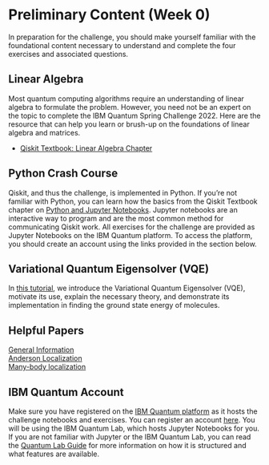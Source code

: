 # Preliminary Content (Week 0)

In preparation for the challenge, you should make yourself familiar with the foundational content necessary to understand and complete the four exercises and associated questions. 

## Linear Algebra

Most quantum computing algorithms require an understanding of linear algebra to formulate the problem. However, you need not be an expert on the topic to complete the IBM Quantum Spring Challenge 2022. Here are  the resource that can help you learn or brush-up on the foundations of linear algebra and matrices.


- [Qiskit Textbook: Linear Algebra Chapter](https://qiskit.org/textbook/ch-appendix/linear_algebra.html)

## Python Crash Course

Qiskit, and thus the challenge, is implemented in Python. If you’re not familiar with Python, you can learn how the basics from the Qiskit Textbook chapter on [Python and Jupyter Notebooks](https://qiskit.org/textbook/ch-prerequisites/python-and-jupyter-notebooks.html). Jupyter notebooks are an interactive way to program and are the most common method for communicating Qiskit work. All exercises for the challenge are provided as Jupyter Notebooks on the IBM Quantum platform. To access the platform, you should create an account using the links provided in the section below.

## Variational Quantum Eigensolver (VQE)

In [this tutorial](https://qiskit.org/textbook/ch-applications/vqe-molecules.html), we introduce the Variational Quantum Eigensolver (VQE), motivate its use, explain the necessary theory, and demonstrate its implementation in finding the ground state energy of molecules.

## Helpful Papers

[General Information](https://www.nature.com/articles/s41534-022-00528-0)<br>
[Anderson Localization](https://physicstoday.scitation.org/doi/10.1063/1.3206091?feed=most-cited)<br>
[Many-body localization](https://arxiv.org/abs/1804.11065)<br>


## IBM Quantum Account

Make sure you have registered on the [IBM Quantum platform](https://challenges.quantum-computing.ibm.com/spring-2022) as it hosts the challenge notebooks and exercises. You can register an account [here](https://auth.quantum-computing.ibm.com/auth/idaas?redirectTo=https%3A%2F%2Fquantum-computing.ibm.com%2F). You will be using the IBM Quantum Lab, which hosts Jupyter Notebooks for you. If you are not familiar with Jupyter or the IBM Quantum Lab, you can read the [Quantum Lab Guide](https://quantum-computing.ibm.com/lab/docs/iql/#qlab) for more information on how it is structured and what features are available.


